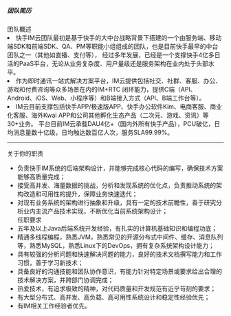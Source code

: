 <div class="zh post-container">
    <h5>团队简历</h5>
    团队概述
    <li>快手IM云团队最初是基于快手的大中台战略背景下搭建的一个由服务端、移动端SDK和前端SDK、QA、PM等职能小组组成的团队，也是目前快手最早的中台团队之一（其他如直播、支付等），
    经过多年发展，已经是一个支撑快手4亿多日活的PaaS平台，无论从业务复杂度、用户量级还是服务架构在业内处于头部水平。</li>
    <li>作为即时通讯一站式解决方案平台，IM云提供包括社交、社群、客服、办公、游戏和付费咨询等众多场景在内的IM+RTC
    闭环能力，提供C端（API、Android、iOS、Web、小程序等）和B端接入方式（API、B端工作台等）。</li>
    <li>IM云目前支撑包括快手APP/极速版APP、快手办公软件Kim、电商客服、商业化客服、海外Kwai APP和公司其他孵化生态产品（二次元、游戏、资讯）等30+业务。
    平台目前IM云承载DAU4亿+（国内外所有快手产品），PCU破亿，日均消息量数十亿级，日均触达数百亿人次，服务SLA99.99%。</li>
    <hr>
    关于你的职责
    <ul>
        <li>负责快手IM系统的后端架构设计，并能够完成核心代码的编写，确保技术方案能够高质量完成；</li>
        <li>接受高并发、海量数据的挑战，分析和发现系统的优化点，负责推动系统的架构改造和可用性的提升，保障业务快速迭代；</li>
        <li>对现有业务系统的架构进行抽象和升级，具有一定的技术前瞻性，善于研究分析业内主流产品技术实现，不断优化当前系统架构设计；</li>
        任职要求</li>
        <li>五年及以上Java后端系统开发经验，有扎实的计算机基础知识和编程功底；</li>
        <li>精通多线程编程，熟悉JVM，熟悉常见的开源分布式中间件、缓存、消息队列等，熟悉MySQL，熟悉Linux下的DevOps，拥有复杂系统架构设计能力；</li>
        <li>具有较强的分析问题和快速解决问题的能力，良好的技术文档撰写能力和工作习惯，善于学习新技术；</li>
        <li>具备良好的沟通技能和团队协作意识，有能力针对特定场景或要求给出合理的技术解决方案，并跨部门协调完成；</li>
        <li>热爱技术，有追求极致的精神，对代码质量和开发规范有近乎苛刻的要求；</li>
        <li>有大型分布式、高并发、高负载、高可用性系统设计和稳定性经验优先；</li>
        <li>有IM相关工作经验者优先。</li>
    </ul>

        
    
</div>